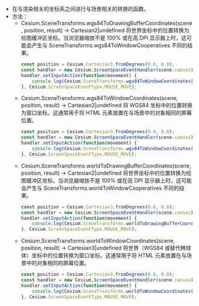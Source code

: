 - 在与渲染相关的坐标系之间进行与场景相关的转换的函数。
- 方法：
  - Cesium.SceneTransforms.wgs84ToDrawingBufferCoordinates(scene, position, result) → Cartesian2|undefined
    将世界坐标中的位置转换为绘图缓冲区坐标。当浏览器缩放不是 100% 或在高 DPI 显示器上时，这可能会产生与 SceneTransforms.wgs84ToWindowCooperatives 不同的结果。
    ```javascript
    const position = Cesium.Cartesian3.fromDegrees(0.0, 0.0);
    const handler = new Cesium.ScreenSpaceEventHandler(scene.canvas);
    handler.setInputAction(function(movement) {
        console.log(Cesium.SceneTransforms.wgs84ToWindowCoordinates(scene, position));
    }, Cesium.ScreenSpaceEventType.MOUSE_MOVE);
    ```
  - Cesium.SceneTransforms.wgs84ToWindowCoordinates(scene, position, result) → Cartesian2|undefined
    将 WGS84 坐标中的位置转换为窗口坐标。这通常用于将 HTML 元素放置在与场景中的对象相同的屏幕位置。
    ```javascript
    const position = Cesium.Cartesian3.fromDegrees(0.0, 0.0);
    const handler = new Cesium.ScreenSpaceEventHandler(scene.canvas);
    handler.setInputAction(function(movement) {
        console.log(Cesium.SceneTransforms.wgs84ToWindowCoordinates(scene, position));
    }, Cesium.ScreenSpaceEventType.MOUSE_MOVE);
    ```
  - Cesium.SceneTransforms.worldToDrawingBufferCoordinates(scene, position, result) → Cartesian2|undefined
    将世界坐标中的位置转换为绘图缓冲区坐标。当浏览器缩放不是 100% 或在高 DPI 显示器上时，这可能会产生与 SceneTransforms.worldToWindowCooperatives 不同的结果。
    ```javascript
    const position = Cesium.Cartesian3.fromDegrees(0.0, 0.0);
    const handler = new Cesium.ScreenSpaceEventHandler(scene.canvas);
    handler.setInputAction(function(movement) {
        console.log(Cesium.SceneTransforms.worldToDrawingBufferCoordinates(scene, position));
    }, Cesium.ScreenSpaceEventType.MOUSE_MOVE);
    ```
  - Cesium.SceneTransforms.worldToWindowCoordinates(scene, position, result) → Cartesian3|undefined
    将世界（WGS84 或替代椭球体）坐标中的位置转换为窗口坐标。这通常用于将 HTML 元素放置在与场景中的对象相同的屏幕位置。
    ```javascript
    const position = Cesium.Cartesian3.fromDegrees(0.0, 0.0);
    const handler = new Cesium.ScreenSpaceEventHandler(scene.canvas);
    handler.setInputAction(function(movement) {
        console.log(Cesium.SceneTransforms.worldToWindowCoordinates(scene, position));
    }, Cesium.ScreenSpaceEventType.MOUSE_MOVE);
    ```